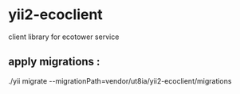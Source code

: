 # yii2-ecoclient
client library for ecotower service


apply migrations :
--
./yii migrate --migrationPath=vendor/ut8ia/yii2-ecoclient/migrations


